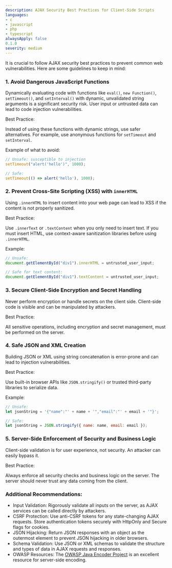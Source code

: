 ```yaml
---
description: AJAX Security Best Practices for Client-Side Scripts
languages:
- c
- javascript
- php
- typescript
alwaysApply: false
0.1.0
severity: medium
---
```


It is crucial to follow AJAX security best practices to prevent common web vulnerabilities. Here are some guidelines to keep in mind:

### 1. Avoid Dangerous JavaScript Functions

Dynamically evaluating code with functions like `eval()`, `new Function()`, `setTimeout()`, and `setInterval()` with dynamic, unvalidated string arguments is a significant security risk. User input or untrusted data can lead to code injection vulnerabilities.

Best Practice:

Instead of using these functions with dynamic strings, use safer alternatives. For example, use anonymous functions for `setTimeout` and `setInterval`.

Example of what to avoid:

```javascript
// Unsafe: susceptible to injection
setTimeout("alert('hello')", 1000);

// Safe:
setTimeout(() => alert('hello'), 1000);
```

### 2. Prevent Cross-Site Scripting (XSS) with `innerHTML`

Using `.innerHTML` to insert content into your web page can lead to XSS if the content is not properly sanitized.

Best Practice:

Use `.innerText` or `.textContent` when you only need to insert text. If you must insert HTML, use context-aware sanitization libraries before using `.innerHTML`.

Example:

```javascript
// Unsafe:
document.getElementById("div1").innerHTML = untrusted_user_input;

// Safe for text content:
document.getElementById("div1").textContent = untrusted_user_input;
```

### 3. Secure Client-Side Encryption and Secret Handling

Never perform encryption or handle secrets on the client side. Client-side code is visible and can be manipulated by attackers.

Best Practice:

All sensitive operations, including encryption and secret management, must be performed on the server.

### 4. Safe JSON and XML Creation

Building JSON or XML using string concatenation is error-prone and can lead to injection vulnerabilities.

Best Practice:

Use built-in browser APIs like `JSON.stringify()` or trusted third-party libraries to serialize data.

Example:

```javascript
// Unsafe:
let jsonString = '{"name":"' + name + '","email":"' + email + '"}';

// Safe:
let jsonString = JSON.stringify({ name: name, email: email });
```

### 5. Server-Side Enforcement of Security and Business Logic

Client-side validation is for user experience, not security. An attacker can easily bypass it.

Best Practice:

Always enforce all security checks and business logic on the server. The server should never trust any data coming from the client.

### Additional Recommendations:

*   Input Validation: Rigorously validate all inputs on the server, as AJAX services can be called directly by attackers.
*   CSRF Protection: Use anti-CSRF tokens for any state-changing AJAX requests. Store authentication tokens securely with HttpOnly and Secure flags for cookies.
*   JSON Hijacking: Return JSON responses with an object as the outermost element to prevent JSON hijacking in older browsers.
*   Schema Validation: Use JSON or XML schemas to validate the structure and types of data in AJAX requests and responses.
*   OWASP Resources: The [OWASP Java Encoder Project](https://owasp.org/www-project-java-encoder/) is an excellent resource for server-side encoding.